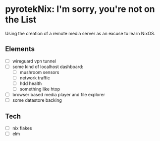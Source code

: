 # pyrotekNix: I'm sorry, you're not on the List

Using the creation of a remote media server as an excuse to learn NixOS.

## Elements
- [ ] wireguard vpn tunnel
- [ ] some kind of localhost dashboard:
  - [ ] mushroom sensors
  - [ ] network traffic
  - [ ] hdd health
  - [ ] something like htop
- [ ] browser based media player and file explorer
- [ ] some datastore backing

## Tech
- [ ] nix flakes
- [ ] elm
